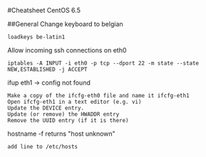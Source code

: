 <!---
```centos65

```
-->

#Cheatsheet CentOS 6.5

##General
Change keyboard to belgian
```centos65
loadkeys be-latin1
```
Allow incoming ssh connections on eth0
```centos65
iptables -A INPUT -i eth0 -p tcp --dport 22 -m state --state NEW,ESTABLISHED -j ACCEPT
```

ifup eth1 -> config not found

```centos65
Make a copy of the ifcfg-eth0 file and name it ifcfg-eth1
Open ifcfg-eth1 in a text editor (e.g. vi)
Update the DEVICE entry.
Update (or remove) the HWADDR entry
Remove the UUID entry (if it is there)
```

hostname -f returns "host unknown"

```centos65
add line to /etc/hosts
```